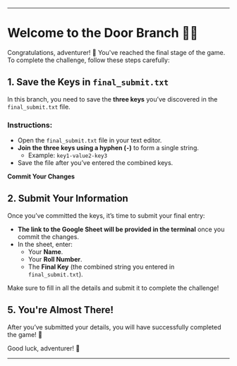 ---

# Welcome to the Door Branch 🚪🔑

Congratulations, adventurer! 🎉 You've reached the final stage of the game. To complete the challenge, follow these steps carefully:

## 1. **Save the Keys in `final_submit.txt`**

In this branch, you need to save the **three keys** you’ve discovered in the `final_submit.txt` file.

### Instructions:
- Open the `final_submit.txt` file in your text editor.
- **Join the three keys using a hyphen (`-`)** to form a single string.
  - Example: `key1-value2-key3`
- Save the file after you’ve entered the combined keys.

**Commit Your Changes**

## 2. **Submit Your Information**

Once you’ve committed the keys, it’s time to submit your final entry:

- **The link to the Google Sheet will be provided in the terminal** once you commit the changes.
- In the sheet, enter:
  - Your **Name**.
  - Your **Roll Number**.
  - The **Final Key** (the combined string you entered in `final_submit.txt`).

Make sure to fill in all the details and submit it to complete the challenge!

## 5. **You're Almost There!**

After you’ve submitted your details, you will have successfully completed the game! 🎉

Good luck, adventurer! 🏁

---